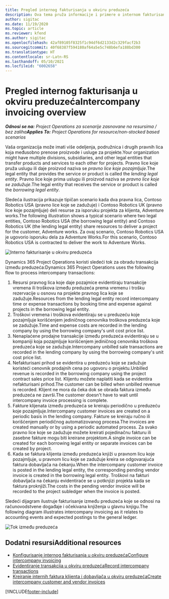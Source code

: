 ```yaml
---
title: Pregled internog fakturisanja u okviru preduzeća
description: Ova tema pruža informacije i primere o internom fakturisanju između preduzeća za projekte.
author: sigitac
ms.date: 11/19/2020
ms.topic: article
ms.reviewer: kfend
ms.author: sigitac
ms.openlocfilehash: 42af89105f8325f1c94df6d2133d2c329facf2b3
ms.sourcegitcommit: 40f68387f594180af64a5e5c748b6efa188bd300
ms.translationtype: HT
ms.contentlocale: sr-Latn-RS
ms.lasthandoff: 05/10/2021
ms.locfileid: "6002658"
---
```

# <a name="intercompany-invoicing-overview"></a><span data-ttu-id="d7057-103">Pregled internog fakturisanja u okviru preduzeća</span><span class="sxs-lookup"><span data-stu-id="d7057-103">Intercompany invoicing overview</span></span>

<span data-ttu-id="d7057-104">_**Odnosi se na:** Project Operations za scenarije zasnovane na resursima / bez zaliha_</span><span class="sxs-lookup"><span data-stu-id="d7057-104">_**Applies To:** Project Operations for resource/non-stocked based scenarios_</span></span>

<span data-ttu-id="d7057-105">Vaša organizacija može imati više odeljenja, podružnica i drugih pravnih lica koja međusobno prenose proizvode i usluge za projekte.</span><span class="sxs-lookup"><span data-stu-id="d7057-105">Your organization might have multiple divisions, subsidiaries, and other legal entities that transfer products and services to each other for projects.</span></span> <span data-ttu-id="d7057-106">Pravno lice koje pruža uslugu ili daje proizvod naziva se *pravno lice koje pozajmljuje*.</span><span class="sxs-lookup"><span data-stu-id="d7057-106">The legal entity that provides the service or product is called the *lending legal entity*.</span></span> <span data-ttu-id="d7057-107">Pravno lice koje prima uslugu ili proizvod naziva se *pravno lice koje se zadužuje*.</span><span class="sxs-lookup"><span data-stu-id="d7057-107">The legal entity that receives the service or product is called the *borrowing legal entity*.</span></span>

<span data-ttu-id="d7057-108">Sledeća ilustracija prikazuje tipičan scenario kada dva pravna lica, Contoso Robotics USA (pravno lice koje se zadužuje) i Contoso Robotics UK (pravno lice koje pozajmljuje) deli resurse za isporuku projekta za klijenta, Adventure works.</span><span class="sxs-lookup"><span data-stu-id="d7057-108">The following illustration shows a typical scenario where two legal entities, Contoso Robotics USA (the borrowing legal entity) and Contoso Robotics UK (the lending legal entity) share resources to deliver a project for the customer, Adventure works.</span></span> <span data-ttu-id="d7057-109">Za ovaj scenario, Contoso Robotics USA je ugovorio isporuku dela za Adventure Works.</span><span class="sxs-lookup"><span data-stu-id="d7057-109">For this scenario, Contoso Robotics USA is contracted to deliver the work to Adventure Works.</span></span>

![Interno fakturisanje u okviru preduzeća](./media/IntercompanyScenario.png) 

<span data-ttu-id="d7057-111">Dynamics 365 Project Operations koristi sledeći tok za obradu transakcija između preduzeća:</span><span class="sxs-lookup"><span data-stu-id="d7057-111">Dynamics 365 Project Operations uses the following flow to process intercompany transactions:</span></span>

1. <span data-ttu-id="d7057-112">Resursi pravnog lica koje daje pozajmice evidentiraju transakcije vremena ili troškova između preduzeća prema vremenu i trošku rezervacije u osnovu na projekte pravnog lica koje se zadužuje.</span><span class="sxs-lookup"><span data-stu-id="d7057-112">Resources from the lending legal entity record intercompany time or expense transactions by booking time and expense against projects in the borrowing legal entity.</span></span>
2. <span data-ttu-id="d7057-113">Troškovi vremena i troškova evidentiraju se u preduzeću koje pozajmljuje korišćenjem jediničnog cenovnika troškova preduzeća koje se zadužuje.</span><span class="sxs-lookup"><span data-stu-id="d7057-113">Time and expense costs are recorded in the lending company by using the borrowing company's unit cost price list.</span></span>
3. <span data-ttu-id="d7057-114">Nenaplaćene prodajne transakcije između preduzeća evidentiraju se u kompaniji koja pozajmljuje korišćenjem jediničnog cenovnika troškova preduzeća koje se zadužuje.</span><span class="sxs-lookup"><span data-stu-id="d7057-114">Intercompany unbilled sale transactions are recorded in the lending company by using the borrowing company's unit cost price list.</span></span>
4. <span data-ttu-id="d7057-115">Nefakturisani prihod se evidentira u preduzeću koje se zadužuje koristeći cenovnik prodajnih cena po ugovoru o projektu.</span><span class="sxs-lookup"><span data-stu-id="d7057-115">Unbilled revenue is recorded in the borrowing company using the project contract sales price list.</span></span> <span data-ttu-id="d7057-116">Klijentu možete naplatiti kada se evidentira nefakturisani prihod.</span><span class="sxs-lookup"><span data-stu-id="d7057-116">The customer can be billed when unbilled revenue is recorded.</span></span> <span data-ttu-id="d7057-117">Klijent ne mora da čeka dok se obrada faktura između preduzeća ne završi.</span><span class="sxs-lookup"><span data-stu-id="d7057-117">The customer doesn't have to wait until intercompany invoice processing is complete.</span></span>
5. <span data-ttu-id="d7057-118">Fakture klijenata između preduzeća se kreiraju periodično u preduzeću koje pozajmljuje.</span><span class="sxs-lookup"><span data-stu-id="d7057-118">Intercompany customer invoices are created on a periodic basis in the lending company.</span></span> <span data-ttu-id="d7057-119">Fakture se kreiraju ručno ili korišćenjem periodičnog automatizovanog procesa.</span><span class="sxs-lookup"><span data-stu-id="d7057-119">The invoices are created manually or by using a periodic automated process.</span></span> <span data-ttu-id="d7057-120">Za svako pravno lice koje se zadužuje možete kreirati pojedinačnu fakturu ili zasebne fakture mogu biti kreirane projektom.</span><span class="sxs-lookup"><span data-stu-id="d7057-120">A single invoice can be created for each borrowing legal entity or separate invoices can be created by project.</span></span>
6. <span data-ttu-id="d7057-121">Kada se faktura klijenta između preduzeća knjiži u pravnom licu koje pozajmljuje, u pravnom licu koje se zadužuje kreira se odgovarajuća faktura dobavljača na čekanju.</span><span class="sxs-lookup"><span data-stu-id="d7057-121">When the intercompany customer invoice is posted in the lending legal entity, the corresponding pending vendor invoice is created in the borrowing legal entity.</span></span> <span data-ttu-id="d7057-122">Troškovi na fakturi dobavljača na čekanju evidentiraće se u potknjizi projekta kada se faktura proknjiži.</span><span class="sxs-lookup"><span data-stu-id="d7057-122">The costs in the pending vendor invoice will be recorded to the project subledger when the invoice is posted.</span></span>

<span data-ttu-id="d7057-123">Sledeći dijagram ilustruje fakturisanje između preduzeća koje se odnosi na računovodstvene događaje i očekivana knjiženja u glavnu knjigu.</span><span class="sxs-lookup"><span data-stu-id="d7057-123">The following diagram illustrates intercompany invoicing as it relates to accounting events and expected postings to the general ledger.</span></span>

![Tok između preduzeća](./media/IntercompanyFlow.png)

## <a name="additional-resources"></a><span data-ttu-id="d7057-125">Dodatni resursi</span><span class="sxs-lookup"><span data-stu-id="d7057-125">Additional resources</span></span>

- [<span data-ttu-id="d7057-126">Konfigurisanje internog fakturisanja u okviru preduzeća</span><span class="sxs-lookup"><span data-stu-id="d7057-126">Configure intercompany invoicing</span></span>](configure-intercompany-invoicing.md)
- [<span data-ttu-id="d7057-127">Evidentiranje transakcija u okviru preduzeća</span><span class="sxs-lookup"><span data-stu-id="d7057-127">Record intercompany transactions</span></span>](create-intercompany-transactions.md)
- [<span data-ttu-id="d7057-128">Kreiranje internih faktura klijenta i dobavljača u okviru preduzeća</span><span class="sxs-lookup"><span data-stu-id="d7057-128">Create intercompany customer and vendor invoices</span></span>](create-intercompany-customer-vendor-invoices.md)


[!INCLUDE[footer-include](../includes/footer-banner.md)]
